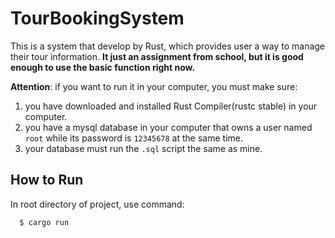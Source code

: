 # TourBookingSystem
This is a system that develop by Rust, which provides user a way to manage their tour information. **It just an assignment from school, but it is good enough to use the basic function right now.**

**Attention**: if you want to run it in your computer, you must make sure: 
1. you have downloaded and installed Rust Compiler(rustc stable) in your computer.
2. you have a mysql database in your computer that owns a user named `root` while its password is `12345678` at the same time.
3. your database must run the `.sql` script the same as mine.

## How to Run
In root directory of project, use command:
```shell
  $ cargo run
```
